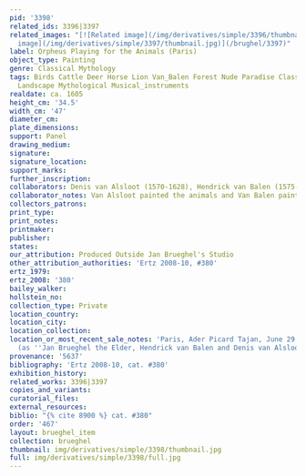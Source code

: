 ```yaml
---
pid: '3398'
related_ids: 3396|3397
related_images: "[![Related image](/img/derivatives/simple/3396/thumbnail.jpg)](/brughel/3396)|[![Related
  image](/img/derivatives/simple/3397/thumbnail.jpg)](/brughel/3397)"
label: Orpheus Playing for the Animals (Paris)
object_type: Painting
genre: Classical Mythology
tags: Birds Cattle Deer Horse Lion Van_Balen Forest Nude Paradise Classical History
  Landscape Mythological Musical_instruments
realdate: ca. 1605
height_cm: '34.5'
width_cm: '47'
diameter_cm: 
plate_dimensions: 
support: Panel
drawing_medium: 
signature: 
signature_location: 
support_marks: 
further_inscription: 
collaborators: Denis van Alsloot (1570-1628), Hendrick van Balen (1575-1632)
collaborator_notes: Van Alsloot painted the animals and Van Balen painted Orpheus
collectors_patrons: 
print_type: 
print_notes: 
printmaker: 
publisher: 
states: 
our_attribution: Produced Outside Jan Brueghel's Studio
other_attribution_authorities: 'Ertz 2008-10, #380'
ertz_1979: 
ertz_2008: '380'
bailey_walker: 
hollstein_no: 
collection_type: Private
location_country: 
location_city: 
location_collection: 
location_or_most_recent_sale_notes: 'Paris, Ader Picard Tajan, June 29, 1989, #47
  (as ''Jan Brueghel the Elder, Hendrick van Balen and Denis van Alsloot'')'
provenance: '5637'
bibliography: 'Ertz 2008-10, cat. #380'
exhibition_history: 
related_works: 3396|3397
copies_and_variants: 
curatorial_files: 
external_resources: 
biblio: "{% cite 8900 %} cat. #380"
order: '467'
layout: brueghel_item
collection: brueghel
thumbnail: img/derivatives/simple/3398/thumbnail.jpg
full: img/derivatives/simple/3398/full.jpg
---
```

